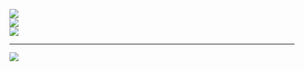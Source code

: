 
![](https://github-readme-stats.vercel.app/api?username=Alireza009d&theme=dark&hide_border=false&include_all_commits=false&count_private=false)<br/>
![](https://github-readme-streak-stats.herokuapp.com/?user=Alireza009d&theme=dark&hide_border=false)<br/>
![](https://github-readme-stats.vercel.app/api/top-langs/?username=Alireza009d&theme=dark&hide_border=false&include_all_commits=false&count_private=false&layout=compact)

---
[![](https://visitcount.itsvg.in/api?id=Alireza009d&label=Views&color=2&icon=0&pretty=true)](https://visitcount.itsvg.in)

